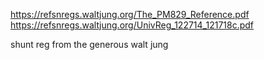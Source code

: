 https://refsnregs.waltjung.org/The_PM829_Reference.pdf
https://refsnregs.waltjung.org/UnivReg_122714_121718c.pdf

shunt reg from the generous walt jung